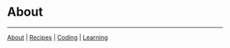 
# About

-----------

[About](about.md) | [Recipes](recipes.md) | [Coding](coding.md) | [Learning](learning.md)

